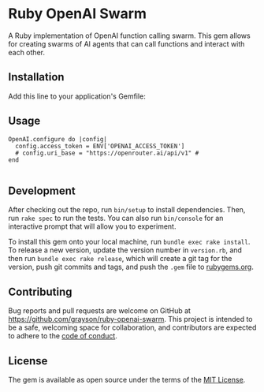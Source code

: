 # Ruby OpenAI Swarm

A Ruby implementation of OpenAI function calling swarm. This gem allows for creating swarms of AI agents that can call functions and interact with each other.

## Installation

Add this line to your application's Gemfile:

## Usage

```
OpenAI.configure do |config|
  config.access_token = ENV['OPENAI_ACCESS_TOKEN']
  # config.uri_base = "https://openrouter.ai/api/v1" #
end
```

```

```

## Development

After checking out the repo, run `bin/setup` to install dependencies. Then, run `rake spec` to run the tests. You can also run `bin/console` for an interactive prompt that will allow you to experiment.

To install this gem onto your local machine, run `bundle exec rake install`. To release a new version, update the version number in `version.rb`, and then run `bundle exec rake release`, which will create a git tag for the version, push git commits and tags, and push the `.gem` file to [rubygems.org](https://rubygems.org).

## Contributing

Bug reports and pull requests are welcome on GitHub at https://github.com/grayson/ruby-openai-swarm. This project is intended to be a safe, welcoming space for collaboration, and contributors are expected to adhere to the [code of conduct](https://github.com/grayson/ruby-openai-swarm/blob/main/CODE_OF_CONDUCT.md).

## License

The gem is available as open source under the terms of the [MIT License](https://opensource.org/licenses/MIT).
